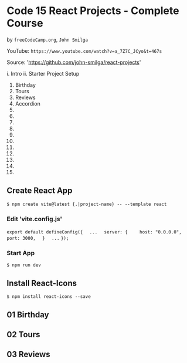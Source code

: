 # Code 15 React Projects - Complete Course

by `freeCodeCamp.org`, `John Smilga`

YouTube: `https://www.youtube.com/watch?v=a_7Z7C_JCyo&t=467s`

Source: 'https://github.com/john-smilga/react-projects'

i. Intro
ii. Starter Project Setup
01. Birthday
02. Tours
03. Reviews
04. Accordion
05.
06.
07.
08.
09.
10.
11.
12.
13.
14.
15.


## Create React App

`$ npm create vite@latest {.|project-name} -- --template react`

### Edit 'vite.config.js'

`export default defineConfig({`
`  ...`
`  server: {`
`    host: "0.0.0.0",`
`    port: 3000,`
`  }`
`  ...`
`});`

### Start App

`$ npm run dev`

## Install React-Icons

`$ npm install react-icons --save`

## 01 Birthday

## 02 Tours

## 03 Reviews

